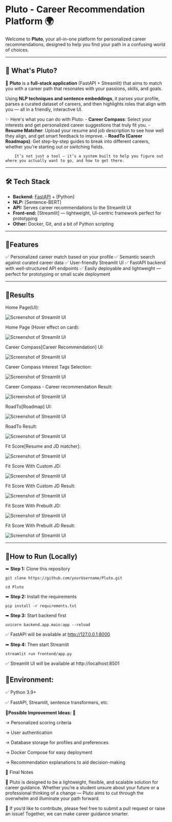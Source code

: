# Pluto - Career Recommendation Platform 🌍

Welcome to **Pluto**, your all-in-one platform for personalized career recommendations, designed to help you find your path in a confusing world of choices.

---

## 🌟 What's Pluto?

🚀 **Pluto** is a **full-stack application** (FastAPI + Streamlit) that aims to match you with a career path that resonates with your passions, skills, and goals.

Using **NLP techniques and sentence embeddings**, it parses your profile, parses a curated dataset of careers, and then highlights roles that align with you — all in a friendly, interactive UI.

✨ Here's what you can do with Pluto:
        - **Career Compass**: Select your interests and get personalized career suggestions that truly fit you.
        - **Resume Matcher**: Upload your resume and job description to see how well they align, and get smart feedback to improve.
        - **RoadTo (Career Roadmaps)**: Get step-by-step guides to break into different careers, whether you're starting out or switching fields.

        It’s not just a tool — it’s a system built to help you figure out where you actually want to go, and how to get there.

---

## 🛠 Tech Stack

- **Backend:** [FastAPI](https://fastapi.tiangolo.com/) + [Python]
- **NLP:** [Sentence-BERT]
- **API:** Serves career recommendations to the Streamlit UI
- **Front-end:** [Streamlit] — lightweight, UI-centric framework perfect for prototyping
- **Other:** Docker, Git, and a bit of Python scripting

---

## 🔹Features

✅ Personalized career match based on your profile
✅ Semantic search against curated career data
✅ User-friendly Streamlit UI
✅ FastAPI backend with well-structured API endpoints
✅ Easily deployable and lightweight — perfect for prototyping or small scale deployment

---

## 🔹Results
Home Page(UI):

![Screenshot of Streamlit UI](ResultImages/0.png)

Home Page (Hover effect on card):

![Screenshot of Streamlit UI](ResultImages/1.png)

Career Compass[Career Recommendation] UI: 

![Screenshot of Streamlit UI](ResultImages/2.png)

Career Compass Interest Tags Selection:

![Screenshot of Streamlit UI](ResultImages/3.png)

Career Compass - Career recommendation Result:

![Screenshot of Streamlit UI](ResultImages/4.png)

RoadTo[Roadmap] UI:  

![Screenshot of Streamlit UI](ResultImages/5.png)

RoadTo Result:

![Screenshot of Streamlit UI](ResultImages/6.png)

Fit Score[Resume and JD matcher]:

![Screenshot of Streamlit UI](ResultImages/7.png)

Fit Score With Custom JD:

![Screenshot of Streamlit UI](ResultImages/8.png)

Fit Score With Custom JD Result:

![Screenshot of Streamlit UI](ResultImages/9.png)

Fit Score With Prebuilt JD:

![Screenshot of Streamlit UI](ResultImages/10.png)

Fit Score With Prebuilt JD Result:

![Screenshot of Streamlit UI](ResultImages/11.png)

---

## 🔹How to Run (Locally)

➥ **Step 1:** Clone this repository

    git clone https://github.com/yourUsername/Pluto.git

    cd Pluto

➥ **Step 2:** Install the requirements
    
    pip install -r requirements.txt

➥ **Step 3:** Start backend first
    
    uvicorn backend.app.main:app --reload

✅ FastAPI will be available at http://127.0.0.1:8000

➥ **Step 4:** Then start Streamlit
    
    streamlit run frontend/app.py

✅ Streamlit UI will be available at http://localhost:8501

## 🔹**Environment:**

✅ Python 3.9+

✅ FastAPI, Streamlit, sentence transformers, etc.

🔹**Possible Improvement Ideas:** 🌟

-> Personalized scoring criteria

-> User authentication

-> Database storage for profiles and preferences

-> Docker Compose for easy deployment

-> Recommendation explanations to aid decision-making

📝 Final Notes

🚀 Pluto is designed to be a lightweight, flexible, and scalable solution for career guidance.
Whether you’re a student unsure about your future or a professional thinking of a change — Pluto aims to cut through the overwhelm and illuminate your path forward.

🚥 If you’d like to contribute, please feel free to submit a pull request or raise an issue!
Together, we can make career guidance smarter.
